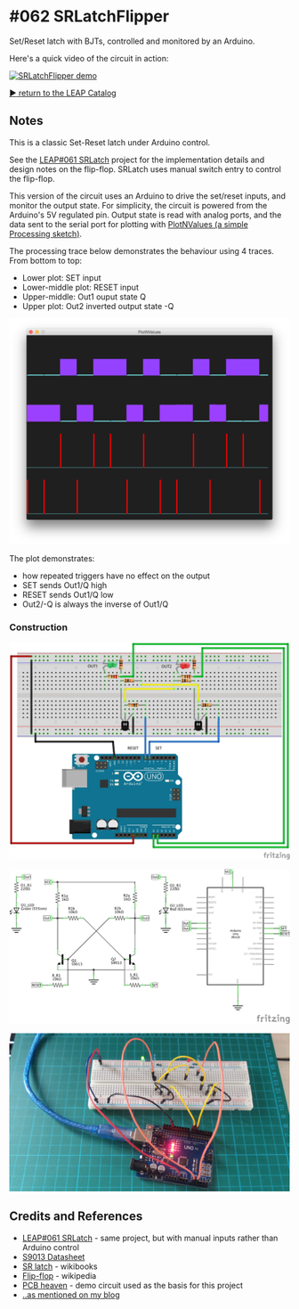 # #062 SRLatchFlipper

Set/Reset latch with BJTs, controlled and monitored by an Arduino.

Here's a quick video of the circuit in action:

[![SRLatchFlipper demo](http://img.youtube.com/vi/KXwm6WrVOow/0.jpg)](http://www.youtube.com/watch?v=KXwm6WrVOow)


[:arrow_forward: return to the LEAP Catalog](http://leap.tardate.com)

## Notes

This is a classic Set-Reset latch under Arduino control.

See the [LEAP#061 SRLatch](../SRLatch) project for the implementation details and design notes on the flip-flop.
SRLatch uses manual switch entry to control the flip-flop.

This version of the circuit uses an Arduino to drive the set/reset inputs, and monitor the output state.
For simplicity, the circuit is powered from the Arduino's 5V regulated pin.
Output state is read with analog ports, and the data sent to the serial port for plotting with [PlotNValues (a simple Processing sketch)](../../../processing/PlotNValues).

The processing trace below demonstrates the behaviour using 4 traces. From bottom to top:

* Lower plot: SET input
* Lower-middle plot: RESET input
* Upper-middle: Out1 ouput state Q
* Upper plot: Out2 inverted output state -Q

![processing trace](./assets/processing_trace.png?raw=true)

The plot demonstrates:

* how repeated triggers have no effect on the output
* SET sends Out1/Q high
* RESET sends Out1/Q low
* Out2/-Q is always the inverse of Out1/Q


### Construction

![The Breadboard](./assets/SRLatchFlipper_bb.jpg?raw=true)

![The Schematic](./assets/SRLatchFlipper_schematic.jpg?raw=true)

![The Build](./assets/SRLatchFlipper_build.jpg?raw=true)

## Credits and References
* [LEAP#061 SRLatch](../SRLatch) - same project, but with manual inputs rather than Arduino control
* [S9013 Datasheet](http://www.futurlec.com/Transistors/S9013.shtml)
* [SR latch](https://en.wikibooks.org/wiki/Digital_Circuits/Latches#SR_latch) - wikibooks
* [Flip-flop](http://en.wikipedia.org/wiki/Flip-flop_%28electronics%29) - wikipedia
* [PCB heaven](http://www.pcbheaven.com/userpages/basic_transistor_circuits/) - demo circuit used as the basis for this project
* [..as mentioned on my blog](http://blog.tardate.com/2017/05/leap061-set-reset-latches.html)
